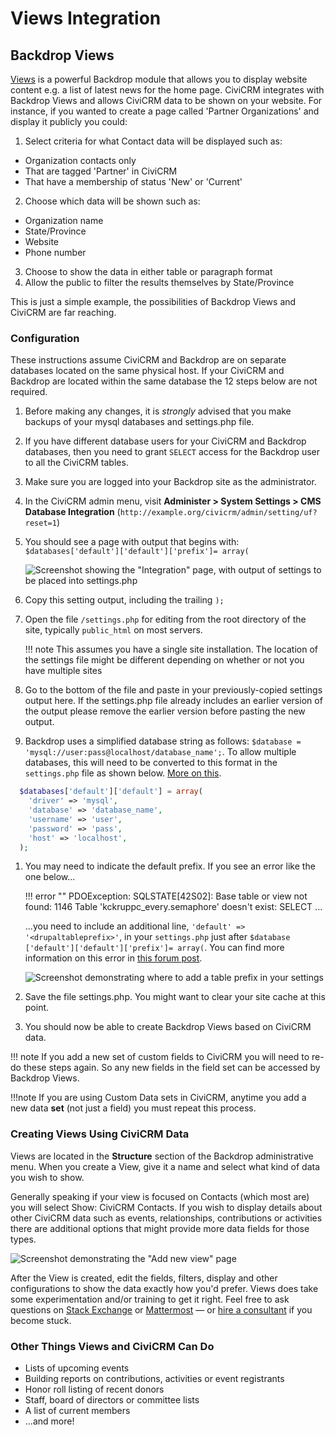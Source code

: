 # Views Integration

## Backdrop Views

[Views](http://drupal.org/project/views) is a powerful Backdrop module
that allows you to display website content e.g. a list of latest news
for the home page. CiviCRM integrates with Backdrop Views and allows
CiviCRM data to be shown on your website. For instance, if you wanted to
create a page called 'Partner Organizations' and display it publicly you
could:

1. Select criteria for what Contact data will be displayed such as:
 * Organization contacts only
 * That are tagged 'Partner' in CiviCRM
 * That have a membership of status 'New' or 'Current'
2. Choose which data will be shown such as:
  * Organization name
  * State/Province
  * Website
  * Phone number
3. Choose to show the data in either table or paragraph format
4. Allow the public to filter the results themselves by State/Province

This is just a simple example, the possibilities of Backdrop Views and
CiviCRM are far reaching.

### Configuration

These instructions assume CiviCRM and Backdrop are on separate databases located on the same physical host. If your CiviCRM and Backdrop are located within the same database the 12 steps below are not required. 

1. Before making any changes, it is _strongly_ advised that you make backups of your mysql databases and settings.php file.
1. If you have different database users for your CiviCRM and Backdrop databases, then you need to grant `SELECT` access for the Backdrop user to all the CiviCRM tables.
1. Make sure you are logged into your Backdrop site as the administrator.
1. In the CiviCRM admin menu, visit **Administer > System Settings > CMS Database Integration** (`http://example.org/civicrm/admin/setting/uf?reset=1`)
1. You should see a page with output that begins with: `$databases['default']['default']['prefix']= array(`

    ![Screenshot showing the "Integration" page, with output of settings to be placed into settings.php](img/views3integration-1.png)

1. Copy this setting output, including the trailing `);`
1. Open the file `/settings.php` for editing from the root directory of the site, typically `public_html` on most servers.

    !!! note
        This assumes you have a single site installation. The location of the settings file might be different depending on whether or not you have multiple sites

1. Go to the bottom of the file and paste in your previously-copied settings output here. If the settings.php file already includes an earlier version of the output please remove the earlier version before pasting the new output. 
1. Backdrop uses a simplified database string as follows: `$database = 'mysql://user:pass@localhost/database_name';`. To allow multiple databases, this will need to be converted to this format in the `settings.php` file as shown below. [More on this](https://civicrm.stackexchange.com/questions/21085/how-do-i-get-views-working-with-civicrm-and-backdrop).

```php
  $databases['default']['default'] = array(
    'driver' => 'mysql',
    'database' => 'database_name',
    'username' => 'user',
    'password' => 'pass',
    'host' => 'localhost',
  );
```

1. You may need to indicate the default prefix. If you see an error like the one below...

    !!! error ""
        PDOException: SQLSTATE[42S02]: Base table or view not found: 1146 Table 'kckruppc_every.semaphore' doesn't exist: SELECT ...

    ...you need to include an additional line, `'default' => '<drupaltableprefix>'`, in your `settings.php` just after `$database ['default']['default']['prefix']= array(`. You can find more information on this error in [this forum post](http://forum.civicrm.org/index.php?topic=20910.0).

    ![Screenshot demonstrating where to add a table prefix in your settings](img/views3integration-4.png)
    
1. Save the file settings.php. You might want to clear your site cache at this point.
1. You should now be able to create Backdrop Views based on CiviCRM data.

 !!! note
        If you add a new set of custom fields to CiviCRM you will need to re-do these steps again. So any new fields in the field set can be accessed by Backdrop Views. 

!!!note
If you are using Custom
Data sets in CiviCRM, anytime you add a new data **set** (not just a
field) you must repeat this process.

### Creating Views Using CiviCRM Data

Views are located in the **Structure** section of the Backdrop
administrative menu. When you create a View, give it a name and select
what kind of data you wish to show.

Generally speaking if your view is focused on Contacts (which most are)
you will select Show: CiviCRM Contacts. If you wish to display details
about other CiviCRM data such as events, relationships, contributions or
activities there are additional options that might provide more data
fields for those types.

![Screenshot demonstrating the "Add new view" page](img/Views-CiviCRM-Partner-1.png)

After the View is created, edit the fields, filters, display and other
configurations to show the data exactly how you'd prefer. Views does
take some experimentation and/or training to get it right. Feel free to
ask questions on [Stack Exchange](https://civicrm.stackexchange.com/) or [Mattermost](https://chat.civicrm.org)
&mdash; or [hire a
consultant](https://civicrm.org/partners-contributors) if you become stuck.

### Other Things Views and CiviCRM Can Do

-   Lists of upcoming events
-   Building reports on contributions, activities or event registrants
-   Honor roll listing of recent donors
-   Staff, board of directors or committee lists
-   A list of current members
-   ...and more!

